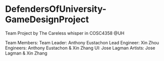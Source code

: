 # DefendersOfUniversity-GameDesignProject

Team Project by The Careless whisper in COSC4358 @UH

Team Members: Team Leader: Anthony Eustachon
              Lead Engineer: Xin Zhou
              Engineers: Anthony Eustachon & Xin Zhang
              UI: Jose Lagman
              Artists: Jose Lagman & Xin Zhang
